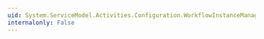 ```yaml
---
uid: System.ServiceModel.Activities.Configuration.WorkflowInstanceManagementElement.#ctor
internalonly: False
---
```

